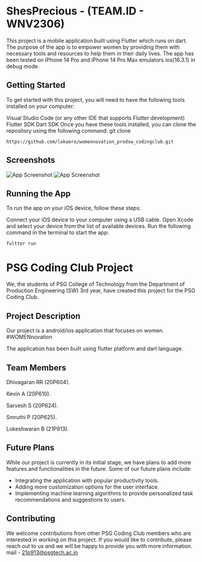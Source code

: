 
# ShesPrecious - (TEAM.ID - WNV2306)

This project is a mobile application built using Flutter which runs on dart. The purpose of the app is to empower women by providing them with necessary tools and resources to help them in their daily lives. The app has been tested on iPhone 14 Pro and iPhone 14 Pro Max emulators ios(16.3.1) in debug mode.




## Getting Started

To get started with this project, you will need to have the following tools installed on your computer:

Visual Studio Code (or any other IDE that supports Flutter development)
Flutter SDK
Dart SDK
Once you have these tools installed, you can clone the repository using the following command:
git clone 

  ```
  https://github.com/lokaero/womennovation_prodsw_codingclub.git
  ```



## Screenshots
![App Screenshot](https://github.com/lokaero/womennovation_prodsw_codingclub/blob/master/images/Simulator%20Screen%20Shot%20-%20iPhone%2014%20Pro%20-%202023-03-05%20at%2013.02.06.png?raw=true)
![App Screenshot](https://github.com/lokaero/womennovation_prodsw_codingclub/blob/master/images/Simulator%20Screen%20Shot%20-%20iPhone%2014%20Pro%20-%202023-03-05%20at%2013.02.11.png?raw=true)




## Running the App

To run the app on your iOS device, follow these steps:

Connect your iOS device to your computer using a USB cable.
Open Xcode and select your device from the list of available devices.
Run the following command in the terminal to start the app:

  ```
  fultter run
  ```

# PSG Coding Club Project

We, the students of PSG College of Technology from the Department of Production Engineering (SW) 3rd year, have created this project for the PSG Coding Club.

## Project Description

Our project is a android/ios application that focuses on women. #WOMENnovation

The application has been built using flutter platform and dart language.

## Team Members

Dhivagaran RR (20P604).

Kevin A (20P610).

Sarvesh S (20P624).

Smruthi P (20P625).

Lokeshwaran B (21P913).

## Future Plans

While our project is currently in its initial stage, we have plans to add more features and functionalities in the future. Some of our future plans include:

- Integrating the application with popular productivity tools.
- Adding more customization options for the user interface.
- Implementing machine learning algorithms to provide personalized task recommendations and suggestions to users.

## Contributing

We welcome contributions from other PSG Coding Club members who are interested in working on this project. If you would like to contribute, please reach out to us and we will be happy to provide you with more information.
mail - 21p913@psgtech.ac.in







